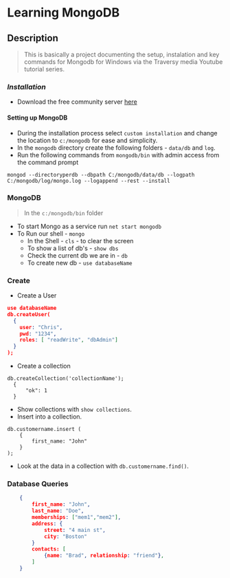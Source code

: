 # Learning MongoDB

## Description
> This is basically a project documenting the setup, instalation and key commands for Mongodb for Windows via the Traversy media Youtube tutorial series.

### *Installation*
* Download the free community server [here](https://www.mongodb.com/)

#### Setting up MongoDB
* During the installation process select `custom installation` and change the location to `c:/mongodb` for ease and simplicity.
* In the `mongodb` directory create the following folders - `data/db` and `log`.
* Run the following commands from `mongodb/bin` with admin access from the command prompt
```
mongod --directoryperdb --dbpath C:/mongodb/data/db --logpath C:/mongodb/log/mongo.log --logappend --rest --install
```

### MongoDB
> In the `c:/mongodb/bin` folder
* To start Mongo as a service run `net start mongodb`
* To Run our shell -  `mongo`
  * In the Shell - `cls` - to clear the screen
  * To show a list of db's - `show dbs`
  * Check the current db we are in - `db`
  * To create new db - `use databaseName`

### Create
* Create a User

```json
use databaseName
db.createUser(
  {
    user: "Chris",
    pwd: "1234",
    roles: [ "readWrite", "dbAdmin"]
  }
);
```

* Create a collection

```
db.createCollection('collectionName');
  {
      "ok": 1
  }
```

* Show collections with `show collections`.
* Insert into a collection. 
```
db.customername.insert (
    {
        first_name: "John"
    }
);
```

* Look at the data in a collection with `db.customername.find()`. 

### Database Queries
```json
    {
        first_name: "John",
        last_name: "Doe",
        memberships: ["mem1","mem2"],
        address: {
            street: "4 main st",
            city: "Boston"
        }
        contacts: [
            {name: "Brad", relationship: "friend"},
        ]
    }
```